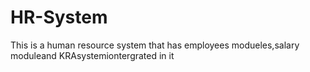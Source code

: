 # HR-System
This is a human resource system that has employees modueles,salary moduleand KRAsystemiontergrated in it
